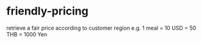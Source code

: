 # friendly-pricing
retrieve a fair price according to customer region e.g. 1 meal = 10 USD = 50 THB = 1000 Yen
